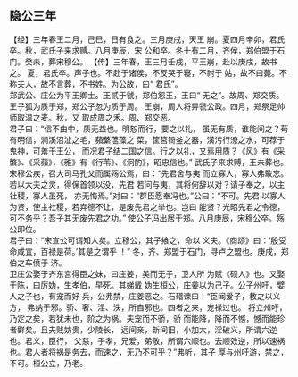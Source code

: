 ## 隐公三年

【经】三年春王二月，己巳，日有食之。三月庚戌，天王
崩。夏四月辛卯，君氏卒。秋，武氏子来求赙。八月庚辰，宋
公和卒。冬十有二月，齐侯，郑伯盟于石门。癸未，葬宋穆公。
【传】三年春，王三月壬戌，平王崩，赴以庚戌，故书之。
夏，君氏卒。声子也。不赴于诸侯，不反哭于寝，不祔于
姑，故不曰薨。不称夫人，故不言葬，不书姓。为公故，曰“
君氏”。  
郑武公、庄公为平王卿士。王贰于虢，郑伯怨王，王曰“
无之”。故周、郑交质。王子狐为质于郑，郑公子忽为质于周。
王崩，周人将畀虢公政。四月，郑祭足帅师取温之麦。秋，又
取成周之禾。周、郑交恶。  
君子曰：“信不由中，质无益也。明恕而行，要之以礼，
虽无有质，谁能间之？苟有明信，涧溪沼沚之毛，蘋蘩蕰藻之
菜，筐筥锜釜之器，潢污行潦之水，可荐于鬼神，可羞于王公，
而况君子结二国之信。行之以礼，又焉用质？《风》有《采
繁》、《采蘋》，《雅》有《行苇》、《泂酌》，昭忠信也。”
武氏子来求赙，王未葬也。  
宋穆公疾，召大司马孔父而属殇公焉，曰：“先君舍与夷
而立寡人，寡人弗敢忘。若以大夫之灵，得保首领以没，先君
若问与夷，其将何辞以对？请子奉之，以主社稷，寡人虽死，
亦无悔焉。”对曰：“群臣愿奉冯也。”公曰：“不可。先君
以寡人为贤，使主社稷，若弃德不让，是废先君之举也。岂曰
能贤？光昭先君之令德，可不务乎？吾子其无废先君之功。”
使公子冯出居于郑。八月庚辰，宋穆公卒。殇公即位。  
君子曰：“宋宣公可谓知人矣。立穆公，其子飨之，命以
义夫。《商颂》曰：‘殷受命咸宜，百禄是荷。’其是之谓乎 ！”
冬，齐、郑盟于石门，寻卢之盟也。庚戌，郑伯之车偾于
济。  
卫庄公娶于齐东宫得臣之妹，曰庄姜，美而无子，卫人所
为赋《硕人》也。又娶于陈，曰厉妫，生孝伯，早死。其娣戴
妫生桓公，庄姜以为己子。公子州吁，嬖人之子也，有宠而好
兵，公弗禁，庄姜恶之。石碏谏曰：“臣闻爱子，教之以义方，
弗纳于邪。骄、奢、淫、泆，所自邪也。四者之来，宠禄过也。
将立州吁，乃定之矣，若犹未也，阶之为祸。夫宠而不骄，骄
而能降，降而不憾，憾而能珍者鲜矣。且夫贱妨贵，少陵长，
远间亲，新间旧，小加大，淫破义，所谓六逆也。君义，臣行，
父慈，子孝，兄爱，弟敬，所谓六顺也。去顺效逆，所以速祸
也。君人者将祸是务去，而速之，无乃不可乎？”弗听，其子
厚与州吁游，禁之，不可。桓公立，乃老。  

